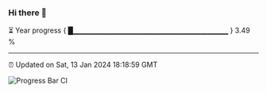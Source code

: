 ### Hi there 👋

⏳ Year progress { █▁▁▁▁▁▁▁▁▁▁▁▁▁▁▁▁▁▁▁▁▁▁▁▁▁▁▁▁▁ } 3.49 %

---

⏰ Updated on Sat, 13 Jan 2024 18:18:59 GMT

![Progress Bar CI](https://github.com/liununu/liununu/workflows/Progress%20Bar%20CI/badge.svg)
